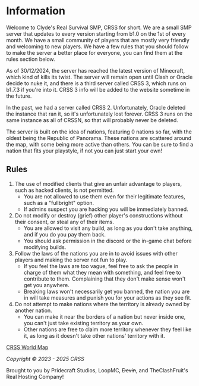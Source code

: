 # Information

Welcome to Clyde's Real Survival SMP, CRSS for short. We are a small SMP server that updates to every version starting from b1.0 on the 1st of every month. We have a small community of players that are mostly very friendly and welcoming to new players. We have a few rules that you should follow to make the server a better place for everyone, you can find them at the rules section below.

As of 30/12/2024, the server has reached the latest version of Minecraft, which kind of kills its twist. The server will remain open until Clash or Oracle decide to nuke it, and there is a third server called CRSS 3, which runs on b1.7.3 if you're into it. CRSS 3 info will be added to the website sometime in the future.

In the past, we had a server called CRSS 2. Unfortunately, Oracle deleted the instance that ran it, so it's unfortunately lost forever. CRSS 3 runs on the same instance as all of CRSSN, so that will probably never be deleted.

The server is built on the idea of nations, featuring 0 nations so far, with the oldest being the Republic of Panorama. These nations are scattered around the map, with some being more active than others. You can be sure to find a nation that fits your playstyle, if not you can just start your own!

## Rules

1. The use of modified clients that give an unfair advantage to players, such as hacked clients, is not permitted.
   - You are not allowed to use them even for their legitimate features, such as a "fullbright" option.
   - If admins suspect you are hacking you will be immediately banned.
2. Do not modify or destroy (grief) other player's constructions without their consent, or steal any of their items.
   - You are allowed to visit any build, as long as you don't take anything, and if you do you pay them back.
   - You should ask permission in the discord or the in-game chat before modifying builds.
3. Follow the laws of the nations you are in to avoid issues with other players and making the server not fun to play.
   - If you feel the laws are too vague, feel free to ask the people in charge of them what they mean with something, and feel free to contribute to them. Complaining that they don't make sense won't get you anywhere.
   - Breaking laws won't necessarily get you banned, the nation you are in will take measures and punish you for your actions as they see fit.
4. Do not attempt to make nations where the territory is already owned by another nation.
   - You can make it near the borders of a nation but never inside one, you can't just take existing territory as your own.
   - Other nations are free to claim more territory whenever they feel like it, as long as it doesn't take other nations' territory with it.

[CRSS World Map](https://map.crss.cc)

*Copyright © 2023 - 2025 CRSS*

Brought to you by Pridecraft Studios, LoopMC, ~~Devin~~, and TheClashFruit's Real Hosting Company!
